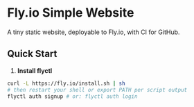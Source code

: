 # Fly.io Simple Website


A tiny static website, deployable to Fly.io, with CI for GitHub.


## Quick Start


1. **Install flyctl**
```bash
curl -L https://fly.io/install.sh | sh
# then restart your shell or export PATH per script output
flyctl auth signup # or: flyctl auth login

